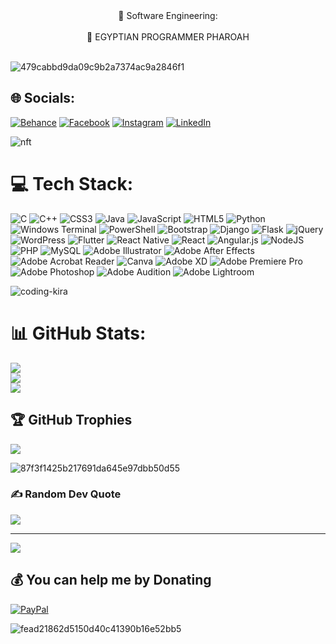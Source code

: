 <center>💫 Software Engineering:</center><br>
<center>💫 EGYPTIAN PROGRAMMER PHAROAH</center> <br>

![479cabbd9da09c9b2a7374ac9a2846f1](https://github.com/ehab-al-Mawardi/ehab-al-Mawardi/assets/75522554/7c17e740-4773-4b61-8769-64c0c8778d7e)

## 🌐 Socials:
[![Behance](https://img.shields.io/badge/Behance-1769ff?logo=behance&logoColor=white)](https://behance.net/ealmawardid200) [![Facebook](https://img.shields.io/badge/Facebook-%231877F2.svg?logo=Facebook&logoColor=white)](https://facebook.com/DisregardingTheWorld) [![Instagram](https://img.shields.io/badge/Instagram-%23E4405F.svg?logo=Instagram&logoColor=white)](https://instagram.com/razzux) [![LinkedIn](https://img.shields.io/badge/LinkedIn-%230077B5.svg?logo=linkedin&logoColor=white)](https://linkedin.com/in/ehab-al-mawardi) 

![nft](https://github.com/ehab-al-Mawardi/ehab-al-Mawardi/assets/75522554/c93e286e-3601-4948-a13c-3ad37b249a76)

# 💻 Tech Stack:
![C](https://img.shields.io/badge/c-%2300599C.svg?style=for-the-badge&logo=c&logoColor=white) ![C++](https://img.shields.io/badge/c++-%2300599C.svg?style=for-the-badge&logo=c%2B%2B&logoColor=white) ![CSS3](https://img.shields.io/badge/css3-%231572B6.svg?style=for-the-badge&logo=css3&logoColor=white) ![Java](https://img.shields.io/badge/java-%23ED8B00.svg?style=for-the-badge&logo=openjdk&logoColor=white) ![JavaScript](https://img.shields.io/badge/javascript-%23323330.svg?style=for-the-badge&logo=javascript&logoColor=%23F7DF1E) ![HTML5](https://img.shields.io/badge/html5-%23E34F26.svg?style=for-the-badge&logo=html5&logoColor=white) ![Python](https://img.shields.io/badge/python-3670A0?style=for-the-badge&logo=python&logoColor=ffdd54) ![Windows Terminal](https://img.shields.io/badge/Windows%20Terminal-%234D4D4D.svg?style=for-the-badge&logo=windows-terminal&logoColor=white) ![PowerShell](https://img.shields.io/badge/PowerShell-%235391FE.svg?style=for-the-badge&logo=powershell&logoColor=white) ![Bootstrap](https://img.shields.io/badge/bootstrap-%238511FA.svg?style=for-the-badge&logo=bootstrap&logoColor=white) ![Django](https://img.shields.io/badge/django-%23092E20.svg?style=for-the-badge&logo=django&logoColor=white) ![Flask](https://img.shields.io/badge/flask-%23000.svg?style=for-the-badge&logo=flask&logoColor=white) ![jQuery](https://img.shields.io/badge/jquery-%230769AD.svg?style=for-the-badge&logo=jquery&logoColor=white) ![WordPress](https://img.shields.io/badge/WordPress-%23117AC9.svg?style=for-the-badge&logo=WordPress&logoColor=white) ![Flutter](https://img.shields.io/badge/Flutter-%2302569B.svg?style=for-the-badge&logo=Flutter&logoColor=white) ![React Native](https://img.shields.io/badge/react_native-%2320232a.svg?style=for-the-badge&logo=react&logoColor=%2361DAFB) ![React](https://img.shields.io/badge/react-%2320232a.svg?style=for-the-badge&logo=react&logoColor=%2361DAFB) ![Angular.js](https://img.shields.io/badge/angular.js-%23E23237.svg?style=for-the-badge&logo=angularjs&logoColor=white) ![NodeJS](https://img.shields.io/badge/node.js-6DA55F?style=for-the-badge&logo=node.js&logoColor=white) ![PHP](https://img.shields.io/badge/php-%23777BB4.svg?style=for-the-badge&logo=php&logoColor=white) ![MySQL](https://img.shields.io/badge/mysql-%2300000f.svg?style=for-the-badge&logo=mysql&logoColor=white) ![Adobe Illustrator](https://img.shields.io/badge/adobe%20illustrator-%23FF9A00.svg?style=for-the-badge&logo=adobe%20illustrator&logoColor=white) ![Adobe After Effects](https://img.shields.io/badge/Adobe%20After%20Effects-9999FF.svg?style=for-the-badge&logo=Adobe%20After%20Effects&logoColor=white) ![Adobe Acrobat Reader](https://img.shields.io/badge/Adobe%20Acrobat%20Reader-EC1C24.svg?style=for-the-badge&logo=Adobe%20Acrobat%20Reader&logoColor=white) ![Canva](https://img.shields.io/badge/Canva-%2300C4CC.svg?style=for-the-badge&logo=Canva&logoColor=white) ![Adobe XD](https://img.shields.io/badge/Adobe%20XD-470137?style=for-the-badge&logo=Adobe%20XD&logoColor=#FF61F6) ![Adobe Premiere Pro](https://img.shields.io/badge/Adobe%20Premiere%20Pro-9999FF.svg?style=for-the-badge&logo=Adobe%20Premiere%20Pro&logoColor=white) ![Adobe Photoshop](https://img.shields.io/badge/adobe%20photoshop-%2331A8FF.svg?style=for-the-badge&logo=adobe%20photoshop&logoColor=white) ![Adobe Audition](https://img.shields.io/badge/Adobe%20Audition-9999FF.svg?style=for-the-badge&logo=Adobe%20Audition&logoColor=white) ![Adobe Lightroom](https://img.shields.io/badge/Adobe%20Lightroom-31A8FF.svg?style=for-the-badge&logo=Adobe%20Lightroom&logoColor=white)

![coding-kira](https://github.com/ehab-al-Mawardi/ehab-al-Mawardi/assets/75522554/73f37a76-e65e-47e6-877e-e6031517052c)

# 📊 GitHub Stats:
![](https://github-readme-stats.vercel.app/api?username=ehab-al-Mawardi&theme=highcontrast&hide_border=false&include_all_commits=true&count_private=false)<br/>
![](https://github-readme-streak-stats.herokuapp.com/?user=ehab-al-Mawardi&theme=highcontrast&hide_border=false)<br/>
![](https://github-readme-stats.vercel.app/api/top-langs/?username=ehab-al-Mawardi&theme=highcontrast&hide_border=false&include_all_commits=true&count_private=false&layout=compact)

## 🏆 GitHub Trophies
![](https://github-profile-trophy.vercel.app/?username=ehab-al-Mawardi&theme=radical&no-frame=false&no-bg=true&margin-w=4)

![87f3f1425b217691da645e97dbb50d55](https://github.com/ehab-al-Mawardi/ehab-al-Mawardi/assets/75522554/6040db63-11d6-4d25-8721-f473bf3b96a7)

### ✍️ Random Dev Quote
![](https://quotes-github-readme.vercel.app/api?type=horizontal&theme=radical)

---
[![](https://visitcount.itsvg.in/api?id=ehab-al-Mawardi&icon=0&color=0)](https://visitcount.itsvg.in)

  ## 💰 You can help me by Donating
  [![PayPal](https://img.shields.io/badge/PayPal-00457C?style=for-the-badge&logo=paypal&logoColor=white)](https://paypal.me/https://paypal.me/EhabAlmawardi) 


![fead21862d5150d40c41390b16e52bb5](https://github.com/ehab-al-Mawardi/ehab-al-Mawardi/assets/75522554/1a6c2074-3ceb-4b1e-9895-ee75f95af587)

